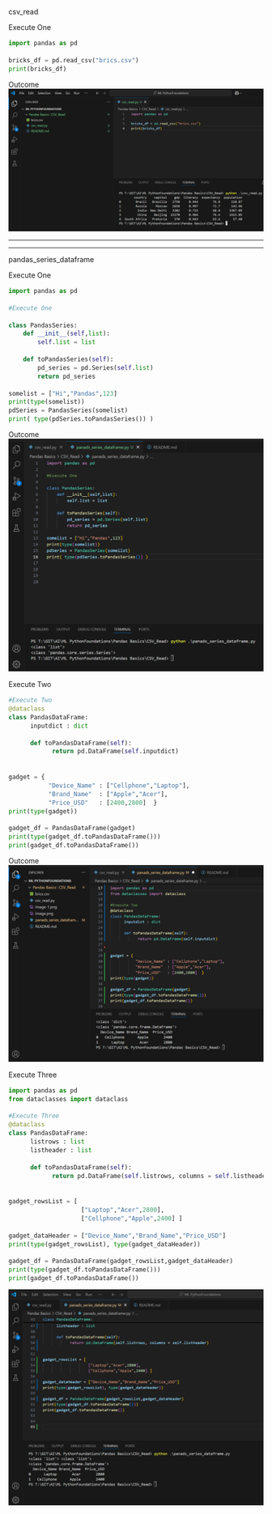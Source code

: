 csv_read

Execute One 
```py
import pandas as pd

bricks_df = pd.read_csv("brics.csv")
print(bricks_df)
```
Outcome
![alt text](image.png)

____________________________________________________________________________________________________
____________________________________________________________________________________________________

pandas_series_dataframe

Execute One
```py
import pandas as pd

#Execute One

class PandasSeries:
    def __init__(self,list):
        self.list = list
    
    def toPandasSeries(self):
        pd_series = pd.Series(self.list)
        return pd_series

somelist = ["Hi","Pandas",123]
print(type(somelist))
pdSeries = PandasSeries(somelist)
print( type(pdSeries.toPandasSeries()) )

```

Outcome
![alt text](image-1.png)


Execute Two
```py
#Execute Two
@dataclass
class PandasDataFrame:
      inputdict : dict

      def toPandasDataFrame(self):
            return pd.DataFrame(self.inputdict)


gadget = {
           "Device_Name" : ["Cellphone","Laptop"],
           "Brand_Name"  : ["Apple","Acer"],
           "Price_USD"   : [2400,2800]  }
print(type(gadget))

gadget_df = PandasDataFrame(gadget)
print(type(gadget_df.toPandasDataFrame()))
print(gadget_df.toPandasDataFrame())
```
Outcome
![alt text](image-2.png)


Execute Three

```py
import pandas as pd
from dataclasses import dataclass

#Execute Three
@dataclass
class PandasDataFrame:
      listrows : list
      listheader : list

      def toPandasDataFrame(self):
            return pd.DataFrame(self.listrows, columns = self.listheader)


gadget_rowsList = [
                    ["Laptop","Acer",2800],
                    ["Cellphone","Apple",2400] ]

gadget_dataHeader = ["Device_Name","Brand_Name","Price_USD"]
print(type(gadget_rowsList), type(gadget_dataHeader))

gadget_df = PandasDataFrame(gadget_rowsList,gadget_dataHeader)
print(type(gadget_df.toPandasDataFrame()))
print(gadget_df.toPandasDataFrame())

```
![alt text](image-3.png)